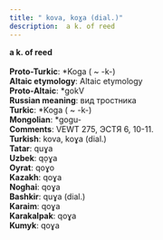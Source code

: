 ```yaml
---
title: " kova, koɣa (dial.)"
description:  a k. of reed
---
```

<p data-pagefind-weight="0.5">
<strong> a k. of reed</strong><br><br>
<strong>Proto-Turkic</strong>:  *Koga ( ~ -k-)<br>
<strong>Altaic etymology</strong>:  Altaic etymology<br>
<strong> Proto-Altaic</strong>:  *gokV<br>
<strong>Russian meaning</strong>:  вид тростника<br>
<strong>Turkic</strong>:  *Koga ( ~ -k-)<br>
<strong>Mongolian</strong>:  *gogu-<br>
<strong>Comments</strong>:  VEWT 275, ЭСТЯ 6, 10-11.<br>
<strong>Turkish</strong>:  kova, koɣa (dial.)<br>
<strong>Tatar</strong>:  quɣa<br>
<strong>Uzbek</strong>:  qọɣa<br>
<strong>Oyrat</strong>:  qoɣo<br>
<strong>Kazakh</strong>:  qoɣa<br>
<strong>Noghai</strong>:  qoɣa<br>
<strong>Bashkir</strong>:  quɣa (dial.)<br>
<strong>Karaim</strong>:  qoɣa<br>
<strong>Karakalpak</strong>:  qoɣa<br>
<strong>Kumyk</strong>:  qoɣa<br>

</p>
